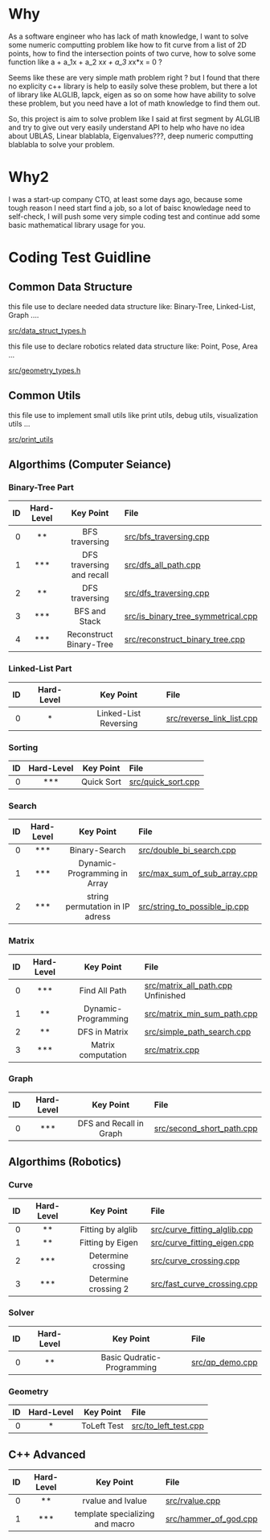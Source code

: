 # Why
As a software engineer who has lack of math knowledge, I want to solve some numeric computting problem like how to fit curve from a list of 2D points, how to find the intersection points of two curve, how to solve some function like a + a_1x + a_2 x*x + a_3 x*x*x = 0 ?

Seems like these are very simple math problem right ? but I found that there no explicity c++ library is help to easily solve these problem, but there a lot of library like ALGLIB, lapck, eigen as so on some how have ability to solve these problem, but you need have a lot of math knowledge to find them out.

So, this project is aim to solve problem like I said at first segment by ALGLIB and try to give out very easily understand API to help who have no idea about UBLAS, Linear blablabla, Eigenvalues???, deep numeric computting blablabla to solve your problem.

# Why2
I was a start-up company CTO, at least some days ago, because some tough reason I need start find a job, so a lot of baisc knowledage need to self-check, I will push some very simple coding test and continue add some basic mathematical library usage for you.


# Coding Test Guidline

## Common Data Structure

this file use to declare needed data structure like: Binary-Tree, Linked-List, Graph ....

[src/data_struct_types.h](https://github.com/twxjyg/Code-Notes/blob/master/src/data_struct_types.h)

this file use to declare robotics related data structure like: Point, Pose, Area ...

[src/geometry_types.h](https://github.com/twxjyg/Code-Notes/blob/master/src/geometry_types.h)


## Common Utils

this file use to implement small utils like print utils, debug utils, visualization utils ...

[src/print_utils](https://github.com/twxjyg/Code-Notes/blob/master/src/print_utils.h)



## Algorthims (Computer Seiance)

### Binary-Tree Part

|ID| Hard-Level | Key Point | File|
-:|:-:|:-:|:-
|0| ** | BFS traversing |[src/bfs_traversing.cpp](https://github.com/twxjyg/Code-Notes/blob/master/src/bfs_traversing.cpp)|
|1| *** | DFS traversing and recall |[src/dfs_all_path.cpp](https://github.com/twxjyg/Code-Notes/blob/master/src/dfs_all_path.cpp)|
|2| ** | DFS traversing | [src/dfs_traversing.cpp](https://github.com/twxjyg/Code-Notes/blob/master/src/dfs_traversing.cpp)|
|3| *** | BFS and Stack | [src/is_binary_tree_symmetrical.cpp](https://github.com/twxjyg/Code-Notes/blob/master/src/is_binary_tree_symmetrical.cpp)|
|4| *** | Reconstruct Binary-Tree | [src/reconstruct_binary_tree.cpp](https://github.com/twxjyg/Code-Notes/blob/master/src/reconstruct_binary_tree.cpp)|

### Linked-List Part

|ID| Hard-Level | Key Point | File|
-:|:-:|:-:|:-
|0| * | Linked-List Reversing|[src/reverse_link_list.cpp](https://github.com/twxjyg/Code-Notes/blob/master/src/reverse_link_list.cpp)|


### Sorting

|ID| Hard-Level | Key Point | File|
-:|:-:|:-:|:-
|0| *** | Quick Sort | [src/quick_sort.cpp](https://github.com/twxjyg/Code-Notes/blob/master/src/quick_sort.cpp) |

### Search

|ID| Hard-Level | Key Point | File|
-:|:-:|:-:|:-
|0| *** | Binary-Search | [src/double_bi_search.cpp](https://github.com/twxjyg/Code-Notes/blob/master/src/double_bi_search.cpp) |
|1| *** | Dynamic-Programming in Array | [src/max_sum_of_sub_array.cpp](https://github.com/twxjyg/Code-Notes/blob/master/src/max_sum_of_sub_array.cpp)|
|2| *** | string permutation in IP adress | [src/string_to_possible_ip.cpp](https://github.com/twxjyg/Code-Notes/blob/master/src/string_to_possible_ip.cpp) |

### Matrix

|ID| Hard-Level | Key Point | File|
-:|:-:|:-:|:-
|0| *** | Find All Path | [src/matrix_all_path.cpp](https://github.com/twxjyg/Code-Notes/blob/master/src/matrix_all_path.cpp) </br> Unfinished|
|1| ** | Dynamic-Programming| [src/matrix_min_sum_path.cpp](https://github.com/twxjyg/Code-Notes/blob/master/src/matrix_min_sum_path.cpp)|
|2| ** | DFS in Matrix |[src/simple_path_search.cpp](https://github.com/twxjyg/Code-Notes/blob/master/src/simple_path_search.cpp)|
|3| *** | Matrix computation | [src/matrix.cpp](https://github.com/twxjyg/Code-Notes/blob/master/src/matrix.cpp)|

### Graph

|ID| Hard-Level | Key Point | File|
-:|:-:|:-:|:-
|0|***|DFS and Recall in Graph|[src/second_short_path.cpp](https://github.com/twxjyg/Code-Notes/blob/master/src/second_short_path.cpp) |


## Algorthims (Robotics)

### Curve
|ID| Hard-Level | Key Point | File|
-:|:-:|:-:|:-
|0| ** | Fitting by alglib | [src/curve_fitting_alglib.cpp](https://github.com/twxjyg/Code-Notes/blob/master/src/curve_fitting_alglib.cpp)|
|1| ** | Fitting by Eigen | [src/curve_fitting_eigen.cpp](https://github.com/twxjyg/Code-Notes/blob/master/src/curve_fitting_eigen.cpp) |
|2| *** | Determine crossing | [src/curve_crossing.cpp](https://github.com/twxjyg/Code-Notes/blob/master/src/curve_crossing.cpp) |
|3| *** | Determine crossing 2 | [src/fast_curve_crossing.cpp](https://github.com/twxjyg/Code-Notes/blob/master/src/fast_curve_crossing.cpp) |

### Solver

|ID| Hard-Level | Key Point | File|
-:|:-:|:-:|:-
|0| ** |Basic Qudratic-Programming | [src/qp_demo.cpp](https://github.com/twxjyg/Code-Notes/blob/master/src/qp_demo.cpp) |

### Geometry

|ID| Hard-Level | Key Point | File|
-:|:-:|:-:|:-
|0| * | ToLeft Test |[src/to_left_test.cpp](https://github.com/twxjyg/Code-Notes/blob/master/src/to_left_test.cpp) |


## C++ Advanced

|ID| Hard-Level | Key Point | File|
-:|:-:|:-:|:-
|0| ** | rvalue and lvalue | [src/rvalue.cpp](https://github.com/twxjyg/Code-Notes/blob/master/src/rvalue.cpp)|
|1| *** | template specializing and macro |[src/hammer_of_god.cpp](https://github.com/twxjyg/Code-Notes/blob/master/src/hammer_of_god.cpp)|